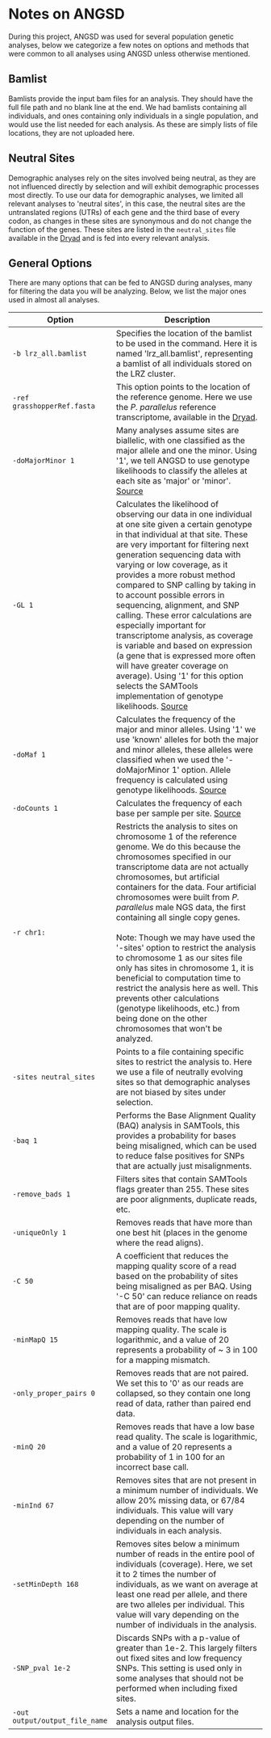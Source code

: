 # Notes on ANGSD

During this project, ANGSD was used for several population genetic analyses, below we categorize a few notes on options and methods that were common to all analyses using ANGSD unless otherwise mentioned.

## Bamlist

Bamlists provide the input bam files for an analysis. They should have the full file path and no blank line at the end. We had bamlists containing all individuals, and ones containing only individuals in a single population, and would use the list needed for each analysis. As these are simply lists of file locations, they are not uploaded here.

## Neutral Sites

Demographic analyses rely on the sites involved being neutral, as they are not influenced directly by selection and will exhibit demographic processes most directly. To use our data for demographic analyses, we limited all relevant analyses to 'neutral sites', in this case, the neutral sites are the untranslated regions (UTRs) of each gene and the third base of every codon, as changes in these sites are synonymous and do not change the function of the genes. These sites are listed in the `neutral_sites` file available in the [Dryad](https://doi.org/10.5061/dryad.pzgmsbchj) and is fed into every relevant analysis.

## General Options

There are many options that can be fed to ANGSD during analyses, many for filtering the data you will be analyzing. Below, we list the major ones used in almost all analyses.


Option							|Description
--------------------------------|----------------------------------------------------
`-b lrz_all.bamlist`			|Specifies the location of the bamlist to be used in the command. Here it is named 'lrz_all.bamlist', representing a bamlist of all individuals stored on the LRZ cluster.
`-ref grasshopperRef.fasta`		|This option points to the location of the reference genome. Here we use the *P. parallelus* reference transcriptome, available in the [Dryad](https://doi.org/10.5061/dryad.pzgmsbchj).
`-doMajorMinor 1`				|Many analyses assume sites are biallelic, with one classified as the major allele and one the minor. Using '1', we tell ANGSD to use genotype likelihoods to classify the alleles at each site as 'major' or 'minor'. [Source](http://www.popgen.dk/angsd/index.php/Major_Minor)
`-GL 1`							|Calculates the likelihood of observing our data in one individual at one site given a certain genotype in that individual at that site. These are very important for filtering next generation sequencing data with varying or low coverage, as it provides a more robust method compared to SNP calling by taking in to account possible errors in sequencing, alignment, and SNP calling. These error calculations are especially important for transcriptome analysis, as coverage is variable and based on expression (a gene that is expressed more often will have greater coverage on average). Using '1' for this option selects the SAMTools implementation of genotype likelihoods. [Source](http://www.popgen.dk/angsd/index.php/Genotype_Likelihoods)
`-doMaf 1`						|Calculates the frequency of the major and minor alleles. Using '1' we use 'known' alleles for both the major and minor alleles, these alleles were classified when we used the '-doMajorMinor 1' option. Allele frequency is calculated using genotype likelihoods. [Source](http://www.popgen.dk/angsd/index.php/Allele_Frequencies)
`-doCounts 1`					|Calculates the frequency of each base per sample per site. [Source](http://www.popgen.dk/angsd/index.php/Allele_Counts)
`-r chr1:`						|Restricts the analysis to sites on chromosome 1 of the reference genome. We do this because the chromosomes specified in our transcriptome data are not actually chromosomes, but artificial containers for the data. Four artificial chromosomes were built from *P. parallelus* male NGS data, the first containing all single copy genes. <br/><br/>Note: Though we may have used the '-sites' option to restrict the analysis to chromosome 1 as our sites file only has sites in chromosome 1, it is beneficial to computation time to restrict the analysis here as well. This prevents other calculations (genotype likelihoods, etc.) from being done on the other chromosomes that won't be analyzed.
`-sites neutral_sites`			|Points to a file containing specific sites to restrict the analysis to. Here we use a file of neutrally evolving sites so that demographic analyses are not biased by sites under selection.
`-baq 1`						|Performs the Base Alignment Quality (BAQ) analysis in SAMTools, this provides a probability for bases being misaligned, which can be used to reduce false positives for SNPs that are actually just misalignments.
`-remove_bads 1`				|Filters sites that contain SAMTools flags greater than 255. These sites are poor alignments, duplicate reads, etc.
`-uniqueOnly 1`					|Removes reads that have more than one best hit (places in the genome where the read aligns).
`-C 50`							|A coefficient that reduces the mapping quality score of a read based on the probability of sites being misaligned as per BAQ. Using '-C 50' can reduce reliance on reads that are of poor mapping quality.
`-minMapQ 15`					|Removes reads that have low mapping quality. The scale is logarithmic, and a value of 20 represents a probability of ~ 3 in 100 for a mapping mismatch.
`-only_proper_pairs 0`			|Removes reads that are not paired. We set this to '0' as our reads are collapsed, so they contain one long read of data, rather than paired end data.
`-minQ 20`						|Removes reads that have a low base read quality. The scale is logarithmic, and a value of 20 represents a probability of 1 in 100 for an incorrect base call.
`-minInd 67`					|Removes sites that are not present in a minimum number of individuals. We allow 20% missing data, or 67/84 individuals. This value will vary depending on the number of individuals in each analysis.
`-setMinDepth 168`				|Removes sites below a minimum number of reads in the entire pool of individuals (coverage). Here, we set it to 2 times the number of individuals, as we want on average at least one read per allele, and there are two alleles per individual. This value will vary depending on the number of individuals in the analysis.
`-SNP_pval 1e-2`				|Discards SNPs with a p-value of greater than 1e-2. This largely filters out fixed sites and low frequency SNPs. This setting is used only in some analyses that should not be performed when including fixed sites.
`-out output/output_file_name`	|Sets a name and location for the analysis output files.

